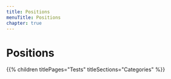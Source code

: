 ```yaml
---
title: Positions
menuTitle: Positions
chapter: true
---
```


# Positions

{{% children titlePages="Tests" titleSections="Categories" %}}
